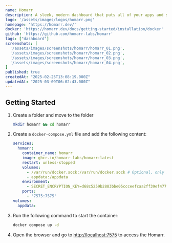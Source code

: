 ```yaml
---
name: Homarr
description: A sleek, modern dashboard that puts all of your apps and services at your fingertips.
logo: '/assets/images/logos/homarr.png'
homepage: 'https://homarr.dev/'
docker: 'https://homarr.dev/docs/getting-started/installation/docker'
github: 'https://github.com/homarr-labs/homarr'
tags: ["dashboard"]
screenshots: [
  '/assets/images/screenshots/homarr/homarr_01.png',
  '/assets/images/screenshots/homarr/homarr_02.png',
  '/assets/images/screenshots/homarr/homarr_03.png',
  '/assets/images/screenshots/homarr/homarr_04.png',
]
published: true
createdAt: "2025-02-25T13:08:19.000Z"
updatedAt: "2025-03-09T06:02:43.000Z"
---
```


## Getting Started

1. Create a folder and move to the folder
    ```bash
    mkdir homarr && cd homarr
    ```
2. Create a `docker-compose.yml` file and add the following content:
    ```yaml
    services:
      homarr:
        container_name: homarr
        image: ghcr.io/homarr-labs/homarr:latest
        restart: unless-stopped
        volumes:
          - /var/run/docker.sock:/var/run/docker.sock # Optional, only if you want docker integration
          - appdata:/appdata
        environment:
          - SECRET_ENCRYPTION_KEY=d68c5259b2883bbe05ccceefcaa2ff39ef477d2c74d5849eb366d78a241e3fcc
        ports:
          - '7575:7575'
    volumes:
      appdata:
    ```
3. Run the following command to start the container:
    ```bash
    docker compose up -d
    ```
4. Open the browser and go to [http://localhost:7575](http://localhost:7575) to access the Homarr.

